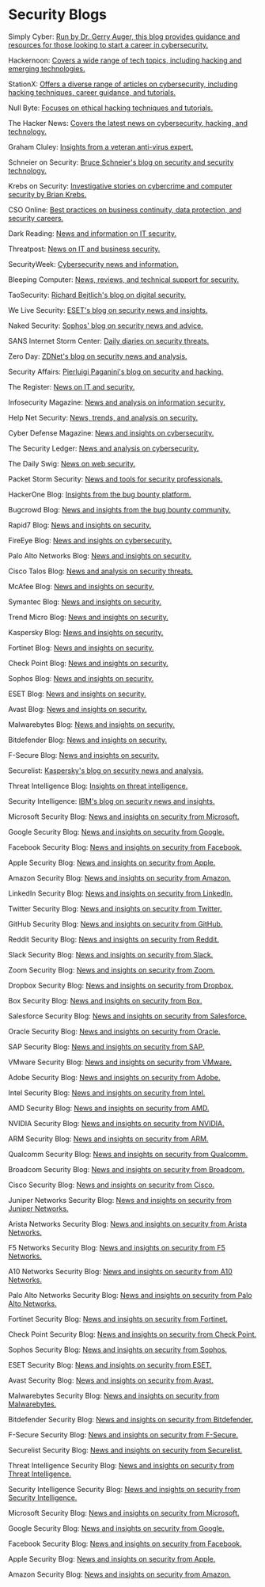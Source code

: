 # Security Blogs

Simply Cyber: [Run by Dr. Gerry Auger, this blog provides guidance and resources for those looking to start a career in cybersecurity.](https://simplycyber.io/)

Hackernoon: [Covers a wide range of tech topics, including hacking and emerging technologies.](https://hackernoon.com/)

StationX: [Offers a diverse range of articles on cybersecurity, including hacking techniques, career guidance, and tutorials.](https://www.stationx.net/blog/)

Null Byte: [Focuses on ethical hacking techniques and tutorials.](https://null-byte.wonderhowto.com/)

The Hacker News: [Covers the latest news on cybersecurity, hacking, and technology.](https://thehackernews.com/)

Graham Cluley: [Insights from a veteran anti-virus expert.](https://www.grahamcluley.com/)

Schneier on Security: [Bruce Schneier's blog on security and security technology.](https://www.schneier.com/)

Krebs on Security: [Investigative stories on cybercrime and computer security by Brian Krebs.](https://krebsonsecurity.com/)

CSO Online: [Best practices on business continuity, data protection, and security careers.](https://www.csoonline.com/)

Dark Reading: [News and information on IT security.](https://www.darkreading.com/)

Threatpost: [News on IT and business security.](https://threatpost.com/)

SecurityWeek: [Cybersecurity news and information.](https://www.securityweek.com/)

Bleeping Computer: [News, reviews, and technical support for security.](https://www.bleepingcomputer.com/)

TaoSecurity: [Richard Bejtlich's blog on digital security.](https://taosecurity.blogspot.com/)

We Live Security: [ESET's blog on security news and insights.](https://www.welivesecurity.com/)

Naked Security: [Sophos' blog on security news and advice.](https://nakedsecurity.sophos.com/)

SANS Internet Storm Center: [Daily diaries on security threats.](https://isc.sans.edu/)

Zero Day: [ZDNet's blog on security news and analysis.](https://www.zdnet.com/blog/zero-day/)

Security Affairs: [Pierluigi Paganini's blog on security and hacking.](https://securityaffairs.co/wordpress/)

The Register: [News on IT and security.](https://www.theregister.com/)

Infosecurity Magazine: [News and analysis on information security.](https://www.infosecurity-magazine.com/)

Help Net Security: [News, trends, and analysis on security.](https://www.helpnetsecurity.com/)

Cyber Defense Magazine: [News and insights on cybersecurity.](https://www.cyberdefensemagazine.com/)

The Security Ledger: [News and analysis on cybersecurity.](https://securityledger.com/)

The Daily Swig: [News on web security.](https://portswigger.net/daily-swig)

Packet Storm Security: [News and tools for security professionals.](https://packetstormsecurity.com/)

HackerOne Blog: [Insights from the bug bounty platform.](https://www.hackerone.com/blog)

Bugcrowd Blog: [News and insights from the bug bounty community.](https://www.bugcrowd.com/blog/)

Rapid7 Blog: [News and insights on security.](https://www.rapid7.com/blog/)

FireEye Blog: [News and insights on cybersecurity.](https://www.fireeye.com/blog.html)

Palo Alto Networks Blog: [News and insights on security.](https://www.paloaltonetworks.com/blog/)

Cisco Talos Blog: [News and analysis on security threats.](https://blog.talosintelligence.com/)

McAfee Blog: [News and insights on security.](https://www.mcafee.com/blogs/)

Symantec Blog: [News and insights on security.](https://symantec-enterprise-blogs.security.com/)

Trend Micro Blog: [News and insights on security.](https://blog.trendmicro.com/)

Kaspersky Blog: [News and insights on security.](https://www.kaspersky.com/blog/)

Fortinet Blog: [News and insights on security.](https://www.fortinet.com/blog)

Check Point Blog: [News and insights on security.](https://blog.checkpoint.com/)

Sophos Blog: [News and insights on security.](https://news.sophos.com/en-us/)

ESET Blog: [News and insights on security.](https://www.eset.com/blog/)

Avast Blog: [News and insights on security.](https://blog.avast.com/)

Malwarebytes Blog: [News and insights on security.](https://blog.malwarebytes.com/)

Bitdefender Blog: [News and insights on security.](https://www.bitdefender.com/blog/)

F-Secure Blog: [News and insights on security.](https://blog.f-secure.com/)

Securelist: [Kaspersky's blog on security news and analysis.](https://securelist.com/)

Threat Intelligence Blog: [Insights on threat intelligence.](https://www.threatintelligence.com/blog/)

Security Intelligence: [IBM's blog on security news and insights.](https://securityintelligence.com/)

Microsoft Security Blog: [News and insights on security from Microsoft.](https://www.microsoft.com/security/blog/)

Google Security Blog: [News and insights on security from Google.](https://security.googleblog.com/)

Facebook Security Blog: [News and insights on security from Facebook.](https://www.facebook.com/security)

Apple Security Blog: [News and insights on security from Apple.](https://support.apple.com/en-us/HT201222)

Amazon Security Blog: [News and insights on security from Amazon.](https://aws.amazon.com/blogs/security/)

LinkedIn Security Blog: [News and insights on security from LinkedIn.](https://engineering.linkedin.com/blog/topic/security)

Twitter Security Blog: [News and insights on security from Twitter.](https://blog.twitter.com/en_us/topics/company/security)

GitHub Security Blog: [News and insights on security from GitHub.](https://github.blog/category/security/)

Reddit Security Blog: [News and insights on security from Reddit.](https://www.redditinc.com/blog/tag/security)

Slack Security Blog: [News and insights on security from Slack.](https://slack.com/blog/security)

Zoom Security Blog: [News and insights on security from Zoom.](https://blog.zoom.us/category/security/)

Dropbox Security Blog: [News and insights on security from Dropbox.](https://blog.dropbox.com/topics/security)

Box Security Blog: [News and insights on security from Box.](https://blog.box.com/category/security)

Salesforce Security Blog: [News and insights on security from Salesforce.](https://www.salesforce.com/blog/category/security.html)

Oracle Security Blog: [News and insights on security from Oracle.](https://blogs.oracle.com/security/)

SAP Security Blog: [News and insights on security from SAP.](https://blogs.sap.com/tag/security/)

VMware Security Blog: [News and insights on security from VMware.](https://blogs.vmware.com/security/)

Adobe Security Blog: [News and insights on security from Adobe.](https://blog.adobe.com/en/topics/security.html)

Intel Security Blog: [News and insights on security from Intel.](https://www.intel.com/content/www/us/en/security-overview/blogs.html)

AMD Security Blog: [News and insights on security from AMD.](https://community.amd.com/t5/security/ct-p/security)

NVIDIA Security Blog: [News and insights on security from NVIDIA.](https://blogs.nvidia.com/blog/category/security/)

ARM Security Blog: [News and insights on security from ARM.](https://community.arm.com/developer/tools-software/security/b/blog)

Qualcomm Security Blog: [News and insights on security from Qualcomm.](https://www.qualcomm.com/company/blog/security)

Broadcom Security Blog: [News and insights on security from Broadcom.](https://techdocs.broadcom.com/us/en/security.html)

Cisco Security Blog: [News and insights on security from Cisco.](https://blogs.cisco.com/security)

Juniper Networks Security Blog: [News and insights on security from Juniper Networks.](https://blogs.juniper.net/security)

Arista Networks Security Blog: [News and insights on security from Arista Networks.](https://blogs.arista.com/category/security/)

F5 Networks Security Blog: [News and insights on security from F5 Networks.](https://www.f5.com/labs/articles)

A10 Networks Security Blog: [News and insights on security from A10 Networks.](https://www.a10networks.com/blog/)

Palo Alto Networks Security Blog: [News and insights on security from Palo Alto Networks.](https://www.paloaltonetworks.com/blog/)

Fortinet Security Blog: [News and insights on security from Fortinet.](https://www.fortinet.com/blog)

Check Point Security Blog: [News and insights on security from Check Point.](https://blog.checkpoint.com/)

Sophos Security Blog: [News and insights on security from Sophos.](https://news.sophos.com/en-us/)

ESET Security Blog: [News and insights on security from ESET.](https://www.eset.com/blog/)

Avast Security Blog: [News and insights on security from Avast.](https://blog.avast.com/)

Malwarebytes Security Blog: [News and insights on security from Malwarebytes.](https://blog.malwarebytes.com/)

Bitdefender Security Blog: [News and insights on security from Bitdefender.](https://www.bitdefender.com/blog/)

F-Secure Security Blog: [News and insights on security from F-Secure.](https://blog.f-secure.com/)

Securelist Security Blog: [News and insights on security from Securelist.](https://securelist.com/)

Threat Intelligence Security Blog: [News and insights on security from Threat Intelligence.](https://www.threatintelligence.com/blog/)

Security Intelligence Security Blog: [News and insights on security from Security Intelligence.](https://securityintelligence.com/)

Microsoft Security Blog: [News and insights on security from Microsoft.](https://www.microsoft.com/security/blog/)

Google Security Blog: [News and insights on security from Google.](https://security.googleblog.com/)

Facebook Security Blog: [News and insights on security from Facebook.](https://www.facebook.com/security)

Apple Security Blog: [News and insights on security from Apple.](https://support.apple.com/en-us/HT201222)

Amazon Security Blog: [News and insights on security from Amazon.](https://aws.amazon.com/blogs/security/)